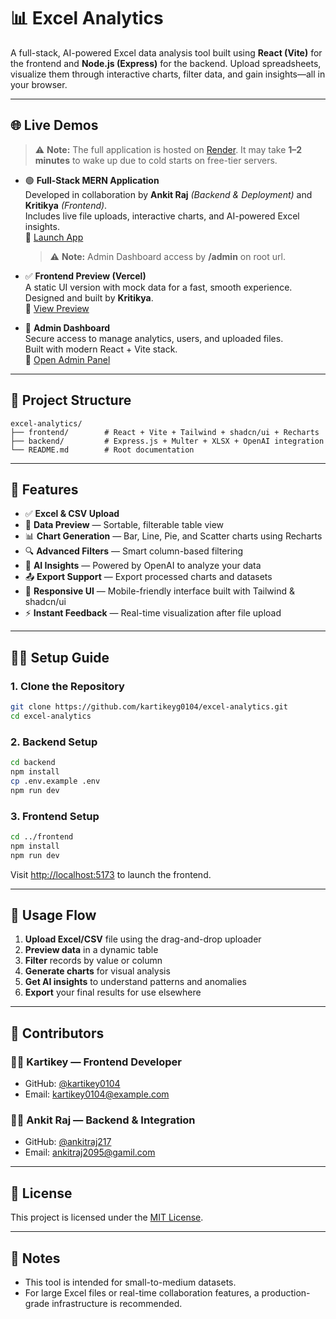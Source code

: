 # 📊 Excel Analytics

A full-stack, AI-powered Excel data analysis tool built using **React (Vite)** for the frontend and **Node.js (Express)** for the backend. Upload spreadsheets, visualize them through interactive charts, filter data, and gain insights—all in your browser.

---

## 🌐 Live Demos

> ⚠️ **Note:** The full application is hosted on [Render](https://excel-analytics-mern-project.onrender.com/). It may take **1–2 minutes** to wake up due to cold starts on free-tier servers.

- 🟢 **Full-Stack MERN Application**  
   Developed in collaboration by **Ankit Raj** _(Backend & Deployment)_ and **Kritikya** _(Frontend)_.  
   Includes live file uploads, interactive charts, and AI-powered Excel insights.  
   🔗 [Launch App](https://excel-analytics-mern-project.onrender.com/)

  > ⚠️ **Note:** Admin Dashboard access by **/admin** on root url.

- ✅ **Frontend Preview (Vercel)**  
  A static UI version with mock data for a fast, smooth experience.  
  Designed and built by **Kritikya**.  
  🔗 [View Preview](https://excel-analytics-ten.vercel.app/)

- 🔐 **Admin Dashboard**  
  Secure access to manage analytics, users, and uploaded files.  
  Built with modern React + Vite stack.  
  🔗 [Open Admin Panel](https://admin-excel-analytics-ten.vercel.app/)

---

## 🧱 Project Structure

```
excel-analytics/
├── frontend/        # React + Vite + Tailwind + shadcn/ui + Recharts
├── backend/         # Express.js + Multer + XLSX + OpenAI integration
└── README.md        # Root documentation
```

---

## 🚀 Features

- ✅ **Excel & CSV Upload**
- 🧾 **Data Preview** — Sortable, filterable table view
- 📊 **Chart Generation** — Bar, Line, Pie, and Scatter charts using Recharts
- 🔍 **Advanced Filters** — Smart column-based filtering
- 🤖 **AI Insights** — Powered by OpenAI to analyze your data
- 📤 **Export Support** — Export processed charts and datasets
- 📱 **Responsive UI** — Mobile-friendly interface built with Tailwind & shadcn/ui
- ⚡ **Instant Feedback** — Real-time visualization after file upload

---

## 🧑‍💻 Setup Guide

### 1. Clone the Repository

```bash
git clone https://github.com/kartikeyg0104/excel-analytics.git
cd excel-analytics
```

### 2. Backend Setup

```bash
cd backend
npm install
cp .env.example .env
npm run dev
```

### 3. Frontend Setup

```bash
cd ../frontend
npm install
npm run dev
```

Visit [http://localhost:5173](http://localhost:5173) to launch the frontend.

---

## 🎯 Usage Flow

1. **Upload Excel/CSV** file using the drag-and-drop uploader
2. **Preview data** in a dynamic table
3. **Filter** records by value or column
4. **Generate charts** for visual analysis
5. **Get AI insights** to understand patterns and anomalies
6. **Export** your final results for use elsewhere

---

## 👥 Contributors

### 👨‍🎨 Kartikey — Frontend Developer

- GitHub: [@kartikey0104](https://github.com/kartikey0104)
- Email: kartikey0104@example.com

### 🧑‍💻 Ankit Raj — Backend & Integration

- GitHub: [@ankitraj217](https://github.com/ankitraj217)
- Email: ankitraj2095@gamil.com

---

## 📄 License

This project is licensed under the [MIT License](LICENSE).

---

## 📝 Notes

- This tool is intended for small-to-medium datasets.
- For large Excel files or real-time collaboration features, a production-grade infrastructure is recommended.
